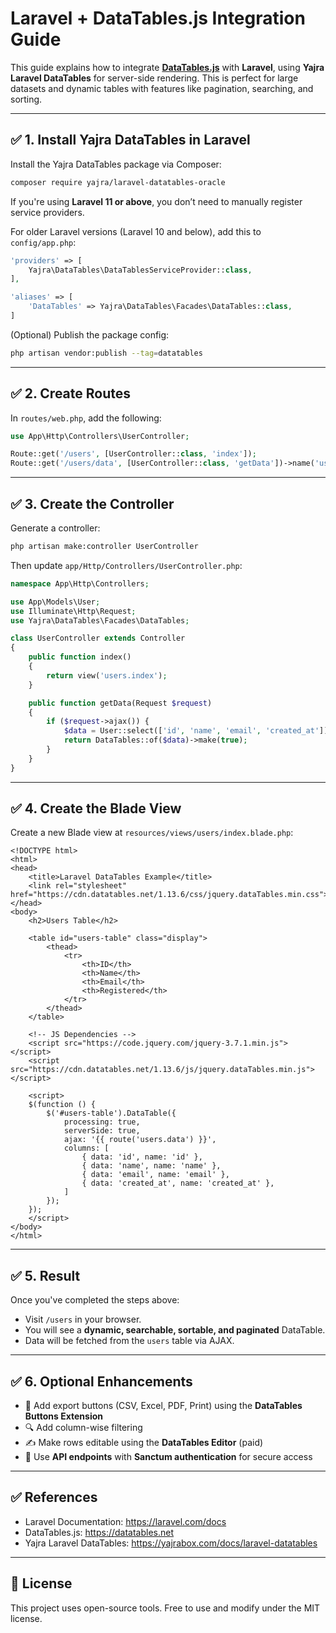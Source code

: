 
# Laravel + DataTables.js Integration Guide

This guide explains how to integrate **[DataTables.js](https://datatables.net/)** with **Laravel**, using **Yajra Laravel DataTables** for server-side rendering. This is perfect for large datasets and dynamic tables with features like pagination, searching, and sorting.

---

## ✅ 1. Install Yajra DataTables in Laravel

Install the Yajra DataTables package via Composer:

```bash
composer require yajra/laravel-datatables-oracle
```

If you're using **Laravel 11 or above**, you don’t need to manually register service providers.

For older Laravel versions (Laravel 10 and below), add this to `config/app.php`:

```php
'providers' => [
    Yajra\DataTables\DataTablesServiceProvider::class,
],

'aliases' => [
    'DataTables' => Yajra\DataTables\Facades\DataTables::class,
]
```

(Optional) Publish the package config:

```bash
php artisan vendor:publish --tag=datatables
```

---

## ✅ 2. Create Routes

In `routes/web.php`, add the following:

```php
use App\Http\Controllers\UserController;

Route::get('/users', [UserController::class, 'index']);
Route::get('/users/data', [UserController::class, 'getData'])->name('users.data');
```

---

## ✅ 3. Create the Controller

Generate a controller:

```bash
php artisan make:controller UserController
```

Then update `app/Http/Controllers/UserController.php`:

```php
namespace App\Http\Controllers;

use App\Models\User;
use Illuminate\Http\Request;
use Yajra\DataTables\Facades\DataTables;

class UserController extends Controller
{
    public function index()
    {
        return view('users.index');
    }

    public function getData(Request $request)
    {
        if ($request->ajax()) {
            $data = User::select(['id', 'name', 'email', 'created_at']);
            return DataTables::of($data)->make(true);
        }
    }
}
```

---

## ✅ 4. Create the Blade View

Create a new Blade view at `resources/views/users/index.blade.php`:

```blade
<!DOCTYPE html>
<html>
<head>
    <title>Laravel DataTables Example</title>
    <link rel="stylesheet" href="https://cdn.datatables.net/1.13.6/css/jquery.dataTables.min.css">
</head>
<body>
    <h2>Users Table</h2>

    <table id="users-table" class="display">
        <thead>
            <tr>
                <th>ID</th>
                <th>Name</th>
                <th>Email</th>
                <th>Registered</th>
            </tr>
        </thead>
    </table>

    <!-- JS Dependencies -->
    <script src="https://code.jquery.com/jquery-3.7.1.min.js"></script>
    <script src="https://cdn.datatables.net/1.13.6/js/jquery.dataTables.min.js"></script>

    <script>
    $(function () {
        $('#users-table').DataTable({
            processing: true,
            serverSide: true,
            ajax: '{{ route('users.data') }}',
            columns: [
                { data: 'id', name: 'id' },
                { data: 'name', name: 'name' },
                { data: 'email', name: 'email' },
                { data: 'created_at', name: 'created_at' },
            ]
        });
    });
    </script>
</body>
</html>
```

---

## ✅ 5. Result

Once you've completed the steps above:

- Visit `/users` in your browser.
- You will see a **dynamic, searchable, sortable, and paginated** DataTable.
- Data will be fetched from the `users` table via AJAX.

---

## ✅ 6. Optional Enhancements

- 🧾 Add export buttons (CSV, Excel, PDF, Print) using the **DataTables Buttons Extension**
- 🔍 Add column-wise filtering
- ✍️ Make rows editable using the **DataTables Editor** (paid)
- 🔐 Use **API endpoints** with **Sanctum authentication** for secure access

---

## ✅ References

- Laravel Documentation: https://laravel.com/docs
- DataTables.js: https://datatables.net
- Yajra Laravel DataTables: https://yajrabox.com/docs/laravel-datatables

---

## 🧠 License

This project uses open-source tools. Free to use and modify under the MIT license.
